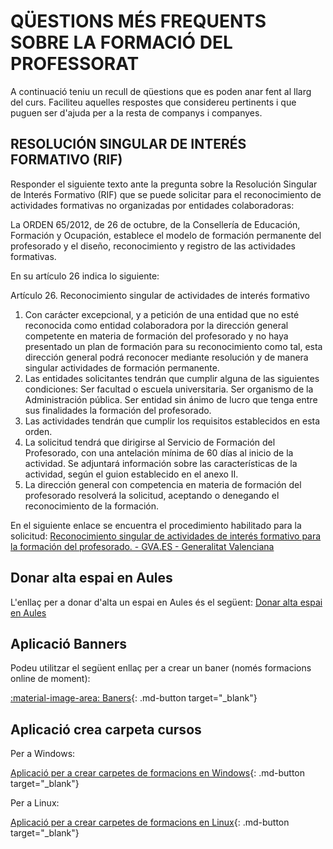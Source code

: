 # QÜESTIONS MÉS FREQUENTS SOBRE LA FORMACIÓ DEL PROFESSORAT

A continuació teniu un recull de qüestions que es poden anar fent al llarg del curs. Faciliteu aquelles respostes que considereu pertinents i que puguen ser d'ajuda per a la resta de companys i companyes.
 

## RESOLUCIÓN SINGULAR DE INTERÉS FORMATIVO (RIF)

Responder el siguiente texto ante la pregunta sobre la Resolución Singular de Interés Formativo (RIF) que se puede solicitar para el reconocimiento de actividades formativas no organizadas por entidades colaboradoras:


La ORDEN 65/2012, de 26 de octubre, de la Consellería de Educación, Formación y Ocupación, establece el modelo de formación permanente del profesorado y el diseño, reconocimiento y registro de las actividades formativas.

En su artículo 26 indica lo siguiente:

Artículo 26. Reconocimiento singular de actividades de interés formativo

1. Con carácter excepcional, y a petición de una entidad que no esté reconocida como entidad colaboradora por la dirección general competente en materia de formación del profesorado y no haya presentado un plan de formación para su reconocimiento como tal, esta dirección general podrá reconocer mediante resolución y de manera singular actividades de formación permanente.
2. Las entidades solicitantes tendrán que cumplir alguna de las siguientes condiciones:
Ser facultad o escuela universitaria.
Ser organismo de la Administración pública.
Ser entidad sin ánimo de lucro que tenga entre sus finalidades la formación del profesorado.
3. Las actividades tendrán que cumplir los requisitos establecidos en esta orden.
4. La solicitud tendrá que dirigirse al Servicio de Formación del Profesorado, con una antelación mínima de 60 días al inicio de la actividad. Se adjuntará información sobre las características de la actividad, según el guion establecido en el anexo II.
5. La dirección general con competencia en materia de formación del profesorado resolverá la solicitud, aceptando o denegando el reconocimiento de la formación.

En el siguiente enlace se encuentra el procedimiento habilitado para la solicitud: [Reconocimiento singular de actividades de interés formativo para la formación del profesorado. - GVA.ES - Generalitat Valenciana](https://www.gva.es/va/inicio/procedimientos?id_proc=923)

## Donar alta espai en Aules

L'enllaç per a donar d'alta un espai en Aules és el següent: [Donar alta espai en Aules](https://forms.office.com/pages/responsepage.aspx?id=FBHdc33vx0CGaVadMufim4P9l-8HwURGslHVd49kW6BUQVk3OFgzOVBZRVpaR1JRSFk3NjIwMkpaSS4u&route=shorturl)

## Aplicació Banners

Podeu utilitzar el següent enllaç per a crear un baner (només formacions online de moment):

[:material-image-area: Baners](../external_html/baner/proves.html){: .md-button target="_blank"}

## Aplicació crea carpeta cursos

Per a Windows:

[Aplicació per a crear carpetes de formacions en Windows](../Docs/carpeta_curso.exe){: .md-button target="_blank"}

Per a Linux:

[Aplicació per a crear carpetes de formacions en Linux](../Docs/crea_cursos_linux){: .md-button target="_blank"}